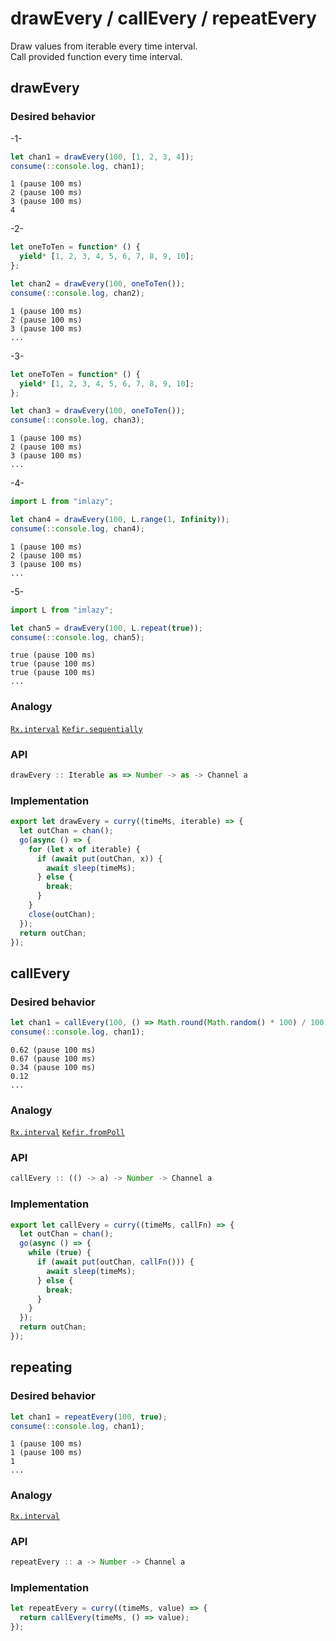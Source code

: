 # drawEvery / callEvery / repeatEvery

Draw values from iterable every time interval.<br/>
Call provided function every time interval.

## drawEvery

### Desired behavior

-1-

```js
let chan1 = drawEvery(100, [1, 2, 3, 4]);
consume(::console.log, chan1);
```

```
1 (pause 100 ms) 
2 (pause 100 ms) 
3 (pause 100 ms)  
4
```

-2-

```js
let oneToTen = function* () {
  yield* [1, 2, 3, 4, 5, 6, 7, 8, 9, 10];
};

let chan2 = drawEvery(100, oneToTen());
consume(::console.log, chan2);
```

```
1 (pause 100 ms) 
2 (pause 100 ms) 
3 (pause 100 ms)  
...
```

-3-

```js
let oneToTen = function* () {
  yield* [1, 2, 3, 4, 5, 6, 7, 8, 9, 10];
};

let chan3 = drawEvery(100, oneToTen());
consume(::console.log, chan3);
```

```
1 (pause 100 ms) 
2 (pause 100 ms) 
3 (pause 100 ms)  
...
```

-4-

```js
import L from "imlazy";

let chan4 = drawEvery(100, L.range(1, Infinity));
consume(::console.log, chan4);
```

```
1 (pause 100 ms) 
2 (pause 100 ms) 
3 (pause 100 ms)  
...
```

-5-

```js
import L from "imlazy";

let chan5 = drawEvery(100, L.repeat(true));
consume(::console.log, chan5);
```

```
true (pause 100 ms) 
true (pause 100 ms) 
true (pause 100 ms)  
...
```

### Analogy

[`Rx.interval`](https://github.com/Reactive-Extensions/RxJS/blob/master/doc/api/core/operators/interval.md)
[`Kefir.sequentially`](http://rpominov.github.io/kefir/#sequentially)

### API

```js
drawEvery :: Iterable as => Number -> as -> Channel a
```

### Implementation

```js
export let drawEvery = curry((timeMs, iterable) => {
  let outChan = chan();
  go(async () => {
    for (let x of iterable) {
      if (await put(outChan, x)) {
        await sleep(timeMs);
      } else {
        break;
      }
    }
    close(outChan);
  });
  return outChan;
});
```

## callEvery

### Desired behavior 

```js
let chan1 = callEvery(100, () => Math.round(Math.random() * 100) / 100);
consume(::console.log, chan1);
```

```
0.62 (pause 100 ms) 
0.67 (pause 100 ms) 
0.34 (pause 100 ms) 
0.12
...
```

### Analogy

[`Rx.interval`](https://github.com/Reactive-Extensions/RxJS/blob/master/doc/api/core/operators/interval.md)
[`Kefir.fromPoll`](http://rpominov.github.io/kefir/#fromPoll)

### API

```js
callEvery :: (() -> a) -> Number -> Channel a
```

### Implementation

```js
export let callEvery = curry((timeMs, callFn) => {
  let outChan = chan();
  go(async () => {
    while (true) {
      if (await put(outChan, callFn())) {
        await sleep(timeMs);
      } else {
        break;
      }
    }
  });
  return outChan;
});
```

## repeating

### Desired behavior 

```js
let chan1 = repeatEvery(100, true);
consume(::console.log, chan1);
```

```
1 (pause 100 ms) 
1 (pause 100 ms) 
1
...
```

### Analogy

[`Rx.interval`](https://github.com/Reactive-Extensions/RxJS/blob/master/doc/api/core/operators/interval.md)

### API

```js
repeatEvery :: a -> Number -> Channel a
```

### Implementation

```js
let repeatEvery = curry((timeMs, value) => {
  return callEvery(timeMs, () => value);
});
```
